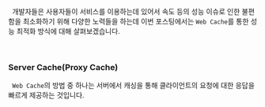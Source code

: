 
&nbsp;&nbsp;개발자들은 사용자들이 서비스를 이용하는데 있어서 속도 등의 성능 이슈로 인한 불편함을 최소화하기 위해 다양한 노력들을 하는데 이번 포스팅에서는 `Web Cache`를 통한 성능 최적화 방식에 대해 살펴보겠습니다.

<br>

### Server Cache(Proxy Cache)

&nbsp;&nbsp;`Web Cache`의 방법 중 하나는 서버에서 캐싱을 통해 클라이언트의 요청에 대한 응답을 빠르게 제공하는 것입니다.